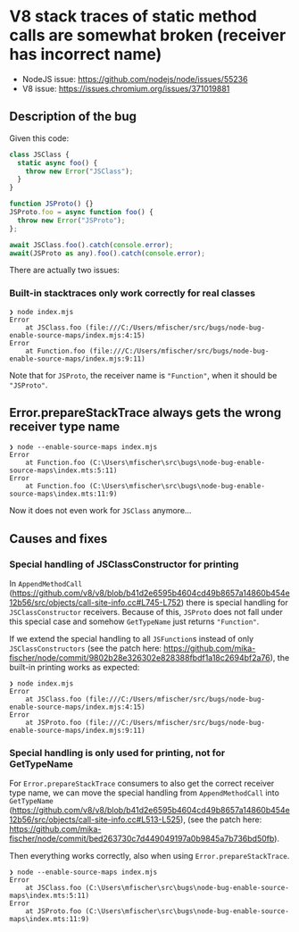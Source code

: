 # V8 stack traces of static method calls are somewhat broken (receiver has incorrect name)

- NodeJS issue: https://github.com/nodejs/node/issues/55236
- V8 issue: https://issues.chromium.org/issues/371019881

## Description of the bug

Given this code:
```javascript
class JSClass {
  static async foo() {
    throw new Error("JSClass");
  }
}

function JSProto() {}
JSProto.foo = async function foo() {
  throw new Error("JSProto");
};

await JSClass.foo().catch(console.error);
await(JSProto as any).foo().catch(console.error);
```

There are actually two issues:

### Built-in stacktraces only work correctly for real classes
```
❯ node index.mjs
Error
    at JSClass.foo (file:///C:/Users/mfischer/src/bugs/node-bug-enable-source-maps/index.mjs:4:15)
Error
    at Function.foo (file:///C:/Users/mfischer/src/bugs/node-bug-enable-source-maps/index.mjs:9:11)
```

Note that for `JSProto`, the receiver name is `"Function"`, when it should be `"JSProto"`.

## Error.prepareStackTrace always gets the wrong receiver type name
```
❯ node --enable-source-maps index.mjs
Error
    at Function.foo (C:\Users\mfischer\src\bugs\node-bug-enable-source-maps\index.mts:5:11)
Error
    at Function.foo (C:\Users\mfischer\src\bugs\node-bug-enable-source-maps\index.mts:11:9)
```

Now it does not even work for `JSClass` anymore...

## Causes and fixes

### Special handling of JSClassConstructor for printing

In `AppendMethodCall` (https://github.com/v8/v8/blob/b41d2e6595b4604cd49b8657a14860b454e12b56/src/objects/call-site-info.cc#L745-L752) there is special handling for `JSClassConstructor` receivers. Because of this, `JSProto` does not fall under this special case and somehow `GetTypeName` just returns `"Function"`.

If we extend the special handling to all `JSFunction`s instead of only `JSClassConstructors` (see the patch here: https://github.com/mika-fischer/node/commit/9802b28e326302e828388fbdf1a18c2694bf2a76), the built-in printing works as expected:
```
❯ node index.mjs
Error
    at JSClass.foo (file:///C:/Users/mfischer/src/bugs/node-bug-enable-source-maps/index.mjs:4:15)
Error
    at JSProto.foo (file:///C:/Users/mfischer/src/bugs/node-bug-enable-source-maps/index.mjs:9:11)
```

### Special handling is only used for printing, not for GetTypeName

For `Error.prepareStackTrace` consumers to also get the correct receiver type name, we can move the special handling from `AppendMethodCall` into `GetTypeName` (https://github.com/v8/v8/blob/b41d2e6595b4604cd49b8657a14860b454e12b56/src/objects/call-site-info.cc#L513-L525), (see the patch here: https://github.com/mika-fischer/node/commit/bed263730c7d449049197a0b9845a7b736bd50fb).

Then everything works correctly, also when using `Error.prepareStackTrace`.

```
❯ node --enable-source-maps index.mjs
Error
    at JSClass.foo (C:\Users\mfischer\src\bugs\node-bug-enable-source-maps\index.mts:5:11)
Error
    at JSProto.foo (C:\Users\mfischer\src\bugs\node-bug-enable-source-maps\index.mts:11:9)
```

